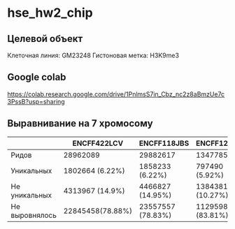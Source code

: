 # hse_hw2_chip
## Целевой объект
Клеточная линия: GM23248
Гистоновая метка: H3K9me3
## Google colab
https://colab.research.google.com/drive/1PnlmsS7in_Cbz_nc2z8aBmzUe7c3PssB?usp=sharing
## Выравнивание на 7 хромосому
||ENCFF422LCV|ENCFF118JBS|ENCFF127SEC|
|----|----|----|----|
|Ридов|28962089|29882617|13477857|
|Уникальных|1802664 (6.22%)|1858233 (6.22%)|797490 (5.92%)|
|Не уникальных|4313967 (14.9%)|4466827 (14.95%)|1384381 (10.27%)|
|Не выровнялось|22845458(78.88%)|23557557 (78.83%)|11295986 (83.81%)|
